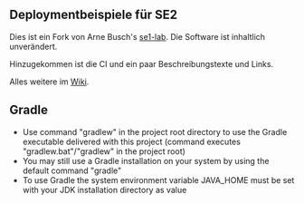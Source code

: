 ## Deploymentbeispiele für SE2

Dies ist ein Fork von Arne Busch's [se1-lab](https://git.haw-hamburg.de/arne-busch/se1-lab). Die Software ist inhaltlich unverändert.

Hinzugekommen ist die CI und ein paar Beschreibungstexte und Links.

Alles weitere im [Wiki](https://git.haw-hamburg.de/abq287/se1-lab/-/wikis/home).



Gradle
----
- Use command "gradlew" in the project root directory to use the Gradle executable delivered with this project (command executes "gradlew.bat"/"gradlew" in the project root)
- You may still use a Gradle installation on your system by using the default command "gradle"
- To use Gradle the system environment variable JAVA_HOME must be set with your JDK installation directory as value
